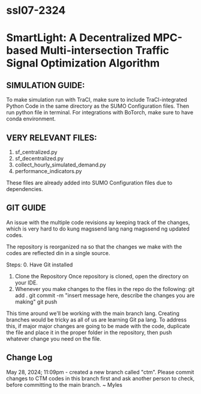 # ssl07-2324
# SmartLight: A Decentralized MPC-based Multi-intersection Traffic Signal Optimization Algorithm

## SIMULATION GUIDE:

To make simulation run with TraCI, make sure to include TraCI-integrated Python Code in the same directory as the SUMO Configuration files.
Then run python file in terminal.
For integrations with BoTorch, make sure to have conda environment.


## VERY RELEVANT FILES:

1. sf_centralized.py
2. sf_decentralized.py
3. collect_hourly_simulated_demand.py
4. performance_indicators.py

These files are already added into SUMO Configuration files due to dependencies.


## GIT GUIDE

An issue with the multiple code revisions ay keeping track of the changes, which is very hard to do kung magssend lang nang magssend ng updated codes.

The repository is reorganized na so that the changes we make with the codes are reflected din in a single source. 

Steps:
0. Have Git installed
1. Clone the Repository
    Once repository is cloned, open the directory on your IDE.
2. Whenever you make changes to the files in the repo do the following:
    git add .
    git commit -m "insert message here, describe the changes you are making"
    git push


This time around we'll be working with the main branch lang. Creating branches would be tricky as all of us are learning Git pa lang. To address this, if major major changes are going to be made with the code, duplicate the file and place it in the proper folder in the repository, then push whatever change you need on the file. 

## Change Log
May 28, 2024; 11:09pm - created a new branch called "ctm". Please commit changes to CTM codes in this branch first and ask another person to check, before committing to the main branch. ~ Myles
